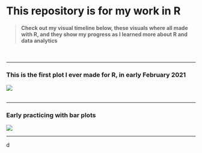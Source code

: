 # This repository is for my work in R

> #### Check out my visual timeline below, these visuals where all made with R, and they show my progress as I learned more about R and data analytics
<br>  

---

### This is the first plot I ever made for R, in early February 2021
![](https://github.com/bradfordjohnson/r/blob/main/plot-archive/first-r-plot.png)  
<br>  

---

### Early practicing with bar plots
![](https://github.com/bradfordjohnson/r/blob/main/plot-archive/nyc13-late-depart.png)
<br>  

---

d

